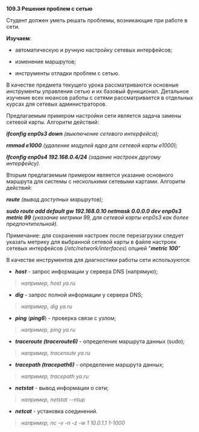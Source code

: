 **109.3 Решения проблем с сетью**

Студент должен уметь решать проблемы, возникающие при работе в сети.

**Изучаем**:

- автоматическую и ручную настройку сетевых интерфейсов;

- изменение маршрутов;

- инструменты отладки проблем с сетью.

В качестве предмета текущего урока рассматриваются основные инструменты
управления сетью и их базовый функционал. Детальное изучение всех
нюансов работы с сетями рассматривается в отдельных курсах для сетевых
администраторов.

Предлагаемым примером настройки сети является задача замены сетевой
карты. Алгоритм действий:

***ifconfig enp0s3 down** (выключение сетевого интерфейса);*

***rmmod e1000** (удаление модулей ядра для сетевой карты e1000);*

***Ifconfig enp0s4 192.168.0.4/24** (задание настроек другому
интерфейсу).*

Вторым предлагаемым примером является указание основного маршрута для
системы с несколькими сетевыми картами. Алгоритм действий:

***route** (вывод доступных маршрутов);*

***sudo route add default gw 192.168.0.10 netmask 0.0.0.0 dev enp0s3
metric 99** (указание метрики 99, для сетевой карты enp0s3 как более
предпочтительной).*

Примечание: для сохранения настроек после перезагрузки следует указать
метрику для выбранной сетевой карты в файле настроек сетевых интерфейсов
*(/etc/network/interfaces*) опцией "***metric 100***"

В качестве инструментов для диагностики работы сети используются:

- ***host*** - запрос информации у сервера DNS (напрямую);

> *например, host ya.ru*

- ***dig*** - запрос полной информации у сервера DNS;

> *например, dig ya.ru*

- ***ping*** (***ping6***) - проверка связи с узлом;

> *например, ping ya.ru*

- ***traceroute (traceroute6)*** - определение маршрута данных (sudo);

> *например, traceroute ya.ru*

- ***tracepath (tracepath6)*** - определение маршрута данных;

> *например, tracepath ya.ru*

- ***netstat*** - вывод информации о сети;

> *например, netstat --ntup*

- ***netcat*** - установка соединений.

> *например, nc -v -n -z -w 1 10.0.1.1 1-1000*
